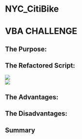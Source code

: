 # NYC_CitiBike
# VBA CHALLENGE
## The Purpose:


## The Refactored Script:



![](resources/VBA_Challenge_2018_before.png)  
![](resources/VBA_Challenge_2018.png)  




## The Advantages:


 ## The Disadvantages:


## Summary 
